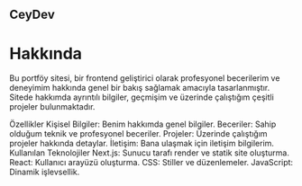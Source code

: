 ## CeyDev

# Hakkında
Bu portföy sitesi, bir frontend geliştirici olarak profesyonel becerilerim ve deneyimim hakkında genel bir bakış sağlamak amacıyla tasarlanmıştır. Sitede hakkımda ayrıntılı bilgiler, geçmişim ve üzerinde çalıştığım çeşitli projeler bulunmaktadır.

Özellikler
Kişisel Bilgiler: Benim hakkımda genel bilgiler.
Beceriler: Sahip olduğum teknik ve profesyonel beceriler.
Projeler: Üzerinde çalıştığım projeler hakkında detaylar.
İletişim: Bana ulaşmak için iletişim bilgilerim.
Kullanılan Teknolojiler
Next.js: Sunucu tarafı render ve statik site oluşturma.
React: Kullanıcı arayüzü oluşturma.
CSS: Stiller ve düzenlemeler.
JavaScript: Dinamik işlevsellik.
